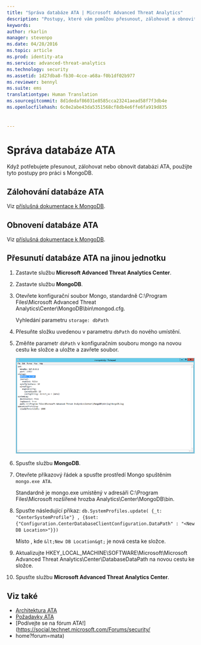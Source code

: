 ```yaml
---
title: "Správa databáze ATA | Microsoft Advanced Threat Analytics"
description: "Postupy, které vám pomůžou přesunout, zálohovat a obnovit databázi ATA"
keywords: 
author: rkarlin
manager: stevenpo
ms.date: 04/28/2016
ms.topic: article
ms.prod: identity-ata
ms.service: advanced-threat-analytics
ms.technology: security
ms.assetid: 1d27dba8-fb30-4cce-a68a-f0b1df02b977
ms.reviewer: bennyl
ms.suite: ems
translationtype: Human Translation
ms.sourcegitcommit: 8d1dedaf86031e8585cca23241aead58f7f3db4e
ms.openlocfilehash: 6c0e2abe43da5351568cf8db4e6ffe6fa919d835


---
```


# Správa databáze ATA
Když potřebujete přesunout, zálohovat nebo obnovit databázi ATA, použijte tyto postupy pro práci s MongoDB.

## Zálohování databáze ATA
Viz [příslušná dokumentace k MongoDB](http://docs.mongodb.org/manual/administration/backup/).

## Obnovení databáze ATA
Viz [příslušná dokumentace k MongoDB](http://docs.mongodb.org/manual/administration/backup/).

## Přesunutí databáze ATA na jinou jednotku

1.  Zastavte službu **Microsoft Advanced Threat Analytics Center**.

2.  Zastavte službu **MongoDB**.

3.  Otevřete konfigurační soubor Mongo, standardně C:\Program Files\Microsoft Advanced Threat Analytics\Center\MongoDB\bin\mongod.cfg.

    Vyhledání parametru `storage: dbPath`

4.  Přesuňte složku uvedenou v parametru `dbPath` do nového umístění.

5.  Změňte parametr `dbPath` v konfiguračním souboru mongo na novou cestu ke složce a uložte a zavřete soubor.

    ![Úprava konfigurační image MongoDB](media/ATA-mongoDB-moveDB.png)

6.  Spusťte službu **MongoDB**.

7.  Otevřete příkazový řádek a spusťte prostředí Mongo spuštěním `mongo.exe ATA`.

    Standardně je mongo.exe umístěný v adresáři C:\Program Files\Microsoft rozšířené hrozba Analytics\Center\MongoDB\bin.

8.  Spusťte následující příkaz: `db.SystemProfiles.update( {_t: "CenterSystemProfile"} , {$set:{"Configuration.CenterDatabaseClientConfiguration.DataPath" : "<New DB Location>"}})`


    Místo <New DB Location>, kde `&lt;New DB Location&gt;` je nová cesta ke složce.

9.  Aktualizujte HKEY_LOCAL_MACHINE\SOFTWARE\Microsoft\Microsoft Advanced Threat Analytics\Center\DatabaseDataPath na novou cestu ke složce.

9. Spusťte službu **Microsoft Advanced Threat Analytics Center**.

## Viz také
- [Architektura ATA](/advanced-threat-analytics/plan-design/ata-architecture)
- [Požadavky ATA](/advanced-threat-analytics/plan-design/ata-prerequisites)
- [Podívejte se na fórum ATA!](https://social.technet.microsoft.com/Forums/security/
- home?forum=mata)




<!--HONumber=Jun16_HO4-->


